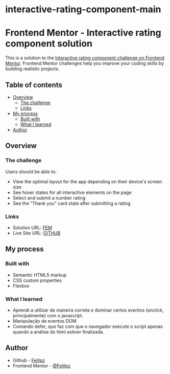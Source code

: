 # interactive-rating-component-main


# Frontend Mentor - Interactive rating component solution

This is a solution to the [Interactive rating component challenge on Frontend Mentor](https://www.frontendmentor.io/challenges/interactive-rating-component-koxpeBUmI). Frontend Mentor challenges help you improve your coding skills by building realistic projects. 

## Table of contents

- [Overview](#overview)
  - [The challenge](#the-challenge)
  - [Links](#links)
- [My process](#my-process)
  - [Built with](#built-with)
  - [What I learned](#what-i-learned)
- [Author](#author)


## Overview

### The challenge

Users should be able to:

- View the optimal layout for the app depending on their device's screen size
- See hover states for all interactive elements on the page
- Select and submit a number rating
- See the "Thank you" card state after submitting a rating

### Links

- Solution URL: [FEM](https://www.frontendmentor.io/solutions/responsive-results-summary-component-main-gZPsMJUJQN)
- Live Site URL: [GITHUB](https://felilpz.github.io/results-summary-component-main)

## My process

### Built with

- Semantic HTML5 markup
- CSS custom properties
- Flexbox

### What I learned

- Aprendi a utilizar de maneira correta e dominar certos eventos (onclick, principalmente) com o javascript. 
- Manipulação de eventos DOM
- Comando defer, que faz com que o navegador execute o script apenas quando a análise do html estiver finalizada.


## Author

- Github - [Felilpz](https://www.github.com/felilpz)
- Frontend Mentor - [@Felilpz](https://www.frontendmentor.io/profile/Felilpz)